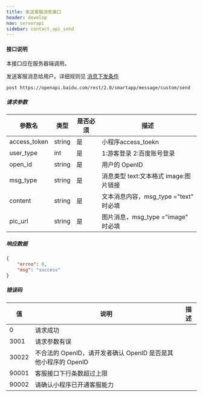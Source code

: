 ```yaml
---
title: 发送客服消息接口
header: develop
nav: serverapi
sidebar: contact_api_send
---
```


 

#### 接口说明

本接口应在服务器端调用。

发送客服消息给用户。详细规则见 [消息下发条件](http://smartprogram.baidu.com/docs/introduction/contact/#消息下发条件)

```
post https://openapi.baidu.com/rest/2.0/smartapp/message/custom/send
```

##### 请求参数

| 参数名       | 类型   | 是否必须 | 描述                                   |
| ------------ | ------ | -------- | -------------------------------------- |
| access_token | string | 是       | 小程序access_toekn                     |
| user_type    | int    | 是       | 1:游客登录 2:百度账号登录              |
| open_id      | string | 是       | 用户的 OpenID                          |
| msg_type     | string | 是       | 消息类型  text:文本格式 image:图片链接 |
| content      | string | 是       | 文本消息内容，msg_type ="text" 时必填  |
| pic_url      | string | 是       | 图片消息，msg_type ="image" 时必填     |

##### 响应数据

```json
{
    "errno": 0,
    "msg": "success"
}
```

##### 错误码

| 值    | 说明                                                         | 描述 |
| ----- | ------------------------------------------------------------ | ---- |
| 0     | 请求成功                                                     |      |
| 3001  | 请求参数有误                                                 |      |
| 30022 | 不合法的 OpenID，请开发者确认 OpenID 是否是其他小程序的 OpenID |      |
| 90001 | 客服接口下行条数超过上限                                     |      |
| 90002 | 请确认小程序已开通客服能力                                   |      ||

